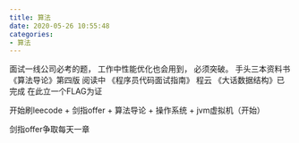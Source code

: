 ```yaml
---
title: 算法
date: 2020-05-26 10:55:48
categories:
- 算法
---
```

面试一线公司必考的题，
工作中性能优化也会用到，
必须突破。
手头三本资料书
《算法导论》第四版 阅读中
《程序员代码面试指南》 程云
《大话数据结构》已完成
在此立一个FLAG为证

开始刷leecode + 剑指offer + 算法导论 + 操作系统 + jvm虚拟机（开始）

剑指offer争取每天一章

